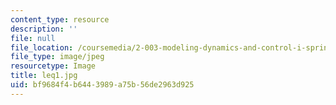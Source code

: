 ```yaml
---
content_type: resource
description: ''
file: null
file_location: /coursemedia/2-003-modeling-dynamics-and-control-i-spring-2005/bf9684f4b6443989a75b56de2963d925_leq1.jpg
file_type: image/jpeg
resourcetype: Image
title: leq1.jpg
uid: bf9684f4-b644-3989-a75b-56de2963d925
---
```

